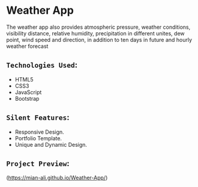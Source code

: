 # Weather App

The weather app also provides atmospheric pressure, weather conditions, visibility distance, relative humidity, precipitation in different unites, dew point, wind speed and direction, in addition to ten days in future and hourly weather forecast

## `Technologies Used`:

* HTML5
* CSS3
* JavaScript
* Bootstrap

## `Silent Features`:

* Responsive Design.
* Portfolio Template.
* Unique and Dynamic Design.

## `Project Preview`:

(https://mian-ali.github.io/Weather-App/)
